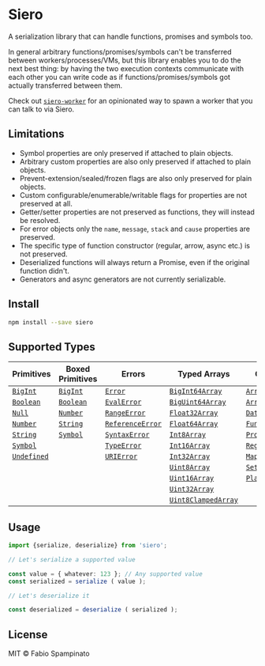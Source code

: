 # Siero

A serialization library that can handle functions, promises and symbols too.

In general arbitrary functions/promises/symbols can't be transferred between workers/processes/VMs, but this library enables you to do the next best thing: by having the two execution contexts communicate with each other you can write code as if functions/promises/symbols got actually transferred between them.

Check out [`siero-worker`](https://github.com/fabiospampinato/siero-worker) for an opinionated way to spawn a worker that you can talk to via Siero.

## Limitations

- Symbol properties are only preserved if attached to plain objects.
- Arbitrary custom properties are also only preserved if attached to plain objects.
- Prevent-extension/sealed/frozen flags are also only preserved for plain objects.
- Custom configurable/enumerable/writable flags for properties are not preserved at all.
- Getter/setter properties are not preserved as functions, they will instead be resolved.
- For error objects only the `name`, `message`, `stack` and `cause` properties are preserved.
- The specific type of function constructor (regular, arrow, async etc.) is not preserved.
- Deserialized functions will always return a Promise, even if the original function didn't.
- Generators and async generators are not currently serializable.

## Install

```sh
npm install --save siero
```

## Supported Types

| Primitives       | Boxed Primitives | Errors                | Typed Arrays              | Others              |
| ---------------- | ---------------- | --------------------- | ------------------------- | ------------------- |
| [`BigInt`][0]    | [`BigInt`][0]    | [`Error`][6]          | [`BigInt64Array`][13]     | [`Array`][24]       |
| [`Boolean`][1]   | [`Boolean`][1]   | [`EvalError`][7]      | [`BigUint64Array`][14]    | [`ArrayBuffer`][25] |
| [`Null`][2]      | [`Number`][3]    | [`RangeError`][8]     | [`Float32Array`][15]      | [`Date`][26]        |
| [`Number`][3]    | [`String`][4]    | [`ReferenceError`][9] | [`Float64Array`][16]      | [`Function`][32]    |
| [`String`][4]    | [`Symbol`][31]   | [`SyntaxError`][10]   | [`Int8Array`][17]         | [`Promise`][33]     |
| [`Symbol`][31]   |                  | [`TypeError`][11]     | [`Int16Array`][18]        | [`RegExp`][27]      |
| [`Undefined`][5] |                  | [`URIError`][12]      | [`Int32Array`][19]        | [`Map`][28]         |
|                  |                  |                       | [`Uint8Array`][20]        | [`Set`][29]         |
|                  |                  |                       | [`Uint16Array`][21]       | [`PlainObject`][30] |
|                  |                  |                       | [`Uint32Array`][22]       |                     |
|                  |                  |                       | [`Uint8ClampedArray`][23] |                     |

[0]: https://developer.mozilla.org/en-US/docs/Web/JavaScript/Reference/Global_Objects/BigInt
[1]: https://developer.mozilla.org/en-US/docs/Web/JavaScript/Reference/Global_Objects/Boolean
[2]: https://developer.mozilla.org/en-US/docs/Web/JavaScript/Reference/Operators/null
[3]: https://developer.mozilla.org/en-US/docs/Web/JavaScript/Reference/Global_Objects/Number
[4]: https://developer.mozilla.org/en-US/docs/Web/JavaScript/Reference/Global_Objects/String
[5]: https://developer.mozilla.org/en-US/docs/Web/JavaScript/Reference/Global_Objects/Undefined
[31]: https://developer.mozilla.org/en-US/docs/Web/JavaScript/Reference/Global_Objects/Symbol

[6]: https://developer.mozilla.org/en-US/docs/Web/JavaScript/Reference/Global_Objects/Error
[7]: https://developer.mozilla.org/en-US/docs/Web/JavaScript/Reference/Global_Objects/EvalError
[8]: https://developer.mozilla.org/en-US/docs/Web/JavaScript/Reference/Global_Objects/RangeError
[9]: https://developer.mozilla.org/en-US/docs/Web/JavaScript/Reference/Global_Objects/ReferenceError
[10]: https://developer.mozilla.org/en-US/docs/Web/JavaScript/Reference/Global_Objects/SyntaxError
[11]: https://developer.mozilla.org/en-US/docs/Web/JavaScript/Reference/Global_Objects/TypeError
[12]: https://developer.mozilla.org/en-US/docs/Web/JavaScript/Reference/Global_Objects/URIError

[13]: https://developer.mozilla.org/en-US/docs/Web/JavaScript/Reference/Global_Objects/BigInt64Array
[14]: https://developer.mozilla.org/en-US/docs/Web/JavaScript/Reference/Global_Objects/BigUint64Array
[15]: https://developer.mozilla.org/en-US/docs/Web/JavaScript/Reference/Global_Objects/Float32Array
[16]: https://developer.mozilla.org/en-US/docs/Web/JavaScript/Reference/Global_Objects/Float64Array
[17]: https://developer.mozilla.org/en-US/docs/Web/JavaScript/Reference/Global_Objects/Int8Array
[18]: https://developer.mozilla.org/en-US/docs/Web/JavaScript/Reference/Global_Objects/Int16Array
[19]: https://developer.mozilla.org/en-US/docs/Web/JavaScript/Reference/Global_Objects/Int32Array
[20]: https://developer.mozilla.org/en-US/docs/Web/JavaScript/Reference/Global_Objects/Uint8Array
[21]: https://developer.mozilla.org/en-US/docs/Web/JavaScript/Reference/Global_Objects/Uint16Array
[22]: https://developer.mozilla.org/en-US/docs/Web/JavaScript/Reference/Global_Objects/Uint32Array
[23]: https://developer.mozilla.org/en-US/docs/Web/JavaScript/Reference/Global_Objects/Uint8ClampedArray

[24]: https://developer.mozilla.org/en-US/docs/Web/JavaScript/Reference/Global_Objects/Array
[25]: https://developer.mozilla.org/en-US/docs/Web/JavaScript/Reference/Global_Objects/ArrayBuffer
[26]: https://developer.mozilla.org/en-US/docs/Web/JavaScript/Reference/Global_Objects/Date
[27]: https://developer.mozilla.org/en-US/docs/Web/JavaScript/Reference/Global_Objects/RegExp
[28]: https://developer.mozilla.org/en-US/docs/Web/JavaScript/Reference/Global_Objects/Map
[29]: https://developer.mozilla.org/en-US/docs/Web/JavaScript/Reference/Global_Objects/Set
[30]: https://developer.mozilla.org/en-US/docs/Web/JavaScript/Reference/Global_Objects/Object
[32]: https://developer.mozilla.org/en-US/docs/Web/JavaScript/Reference/Functions
[33]: https://developer.mozilla.org/en-US/docs/Web/JavaScript/Reference/Global_Objects/Promise

## Usage

```ts
import {serialize, deserialize} from 'siero';

// Let's serialize a supported value

const value = { whatever: 123 }; // Any supported value
const serialized = serialize ( value );

// Let's deserialize it

const deserialized = deserialize ( serialized );
```

## License

MIT © Fabio Spampinato
